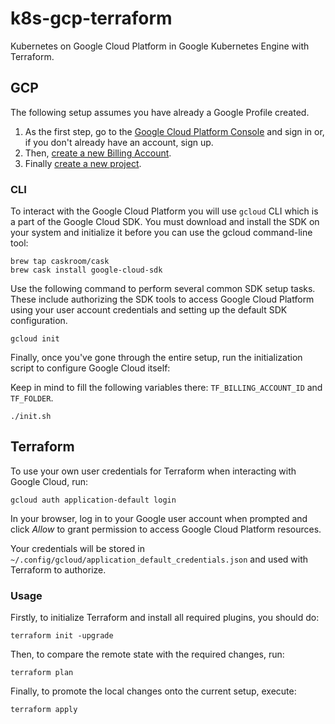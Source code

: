 # k8s-gcp-terraform

Kubernetes on Google Cloud Platform in Google Kubernetes Engine with Terraform.

## GCP

The following setup assumes you have already a Google Profile created.

1. As the first step, go to the [Google Cloud Platform Console](https://console.cloud.google.com/) and sign in or, if you don't already have an account, sign up.
2. Then, [create a new Billing Account](https://cloud.google.com/billing/docs/how-to/manage-billing-account).
3. Finally [create a new project](https://console.cloud.google.com/projectcreate).

### CLI

To interact with the Google Cloud Platform you will use `gcloud` CLI which is a part of the Google Cloud SDK. You must download and install the SDK on your system and initialize it before you can use the gcloud command-line tool:

    brew tap caskroom/cask
    brew cask install google-cloud-sdk

Use the following command to perform several common SDK setup tasks. These include authorizing the SDK tools to access Google Cloud Platform using your user account credentials and setting up the default SDK configuration.

    gcloud init

Finally, once you've gone through the entire setup, run the initialization script to configure Google Cloud itself:

Keep in mind to fill the following variables there: `TF_BILLING_ACCOUNT_ID` and `TF_FOLDER`.

    ./init.sh

## Terraform

To use your own user credentials for Terraform when interacting with Google Cloud, run:

    gcloud auth application-default login

In your browser, log in to your Google user account when prompted and click _Allow_ to grant permission to access Google Cloud Platform resources.

Your credentials will be stored in `~/.config/gcloud/application_default_credentials.json` and used with Terraform to authorize.

### Usage

Firstly, to initialize Terraform and install all required plugins, you should do:

    terraform init -upgrade

Then, to compare the remote state with the required changes, run:

    terraform plan

Finally, to promote the local changes onto the current setup, execute:

    terraform apply
